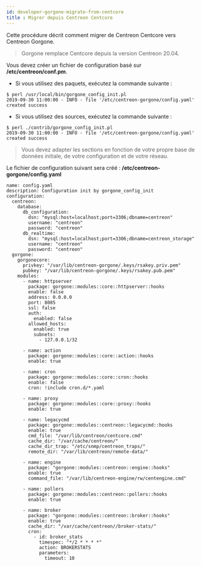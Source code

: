```yaml
---
id: developer-gorgone-migrate-from-centcore
title : Migrer depuis Centreon Centcore
---
```


Cette procédure décrit comment migrer de Centreon Centcore vers Centreon Gorgone.

> Gorgone remplace Centcore depuis la version Centreon 20.04.

Vous devez créer un fichier de configuration basé sur **/etc/centreon/conf.pm**.

- Si vous utilisez des paquets, exécutez la commande suivante :

```shell
$ perl /usr/local/bin/gorgone_config_init.pl
2019-09-30 11:00:00 - INFO - file '/etc/centreon-gorgone/config.yaml' created success
```

- Si vous utilisez des sources, exécutez la commande suivante :

```shell
$ perl ./contrib/gorgone_config_init.pl
2019-09-30 11:00:00 - INFO - file '/etc/centreon-gorgone/config.yaml' created success
```
> Vous devez adapter les sections en fonction de votre propre base de données initiale, de votre configuration et de votre réseau.

Le fichier de configuration suivant sera créé : **/etc/centreon-gorgone/config.yaml**

```shell
name: config.yaml
description: Configuration init by gorgone_config_init
configuration:
  centreon:
    database:
      db_configuration:
        dsn: "mysql:host=localhost;port=3306;dbname=centreon"
        username: "centreon"
        password: "centreon"
      db_realtime:
        dsn: "mysql:host=localhost;port=3306;dbname=centreon_storage"
        username: "centreon"
        password: "centreon"
  gorgone:
    gorgonecore:
      privkey: "/var/lib/centreon-gorgone/.keys/rsakey.priv.pem"
      pubkey: "/var/lib/centreon-gorgone/.keys/rsakey.pub.pem"
    modules:
      - name: httpserver
        package: gorgone::modules::core::httpserver::hooks
        enable: false
        address: 0.0.0.0
        port: 8085
        ssl: false
        auth:
          enabled: false
        allowed_hosts:
          enabled: true
          subnets:
            - 127.0.0.1/32

      - name: action
        package: gorgone::modules::core::action::hooks
        enable: true

      - name: cron
        package: gorgone::modules::core::cron::hooks
        enable: false
        cron: !include cron.d/*.yaml

      - name: proxy
        package: gorgone::modules::core::proxy::hooks
        enable: true
  
      - name: legacycmd
        package: gorgone::modules::centreon::legacycmd::hooks
        enable: true
        cmd_file: "/var/lib/centreon/centcore.cmd"
        cache_dir: "/var/cache/centreon/"
        cache_dir_trap: "/etc/snmp/centreon_traps/"
        remote_dir: "/var/lib/centreon/remote-data/"

      - name: engine
        package: "gorgone::modules::centreon::engine::hooks"
        enable: true
        command_file: "/var/lib/centreon-engine/rw/centengine.cmd"

      - name: pollers
        package: gorgone::modules::centreon::pollers::hooks
        enable: true

      - name: broker
        package: "gorgone::modules::centreon::broker::hooks"
        enable: true
        cache_dir: "/var/cache/centreon//broker-stats/"
        cron:
          - id: broker_stats
            timespec: "*/2 * * * *"
            action: BROKERSTATS
            parameters:
              timeout: 10
```
